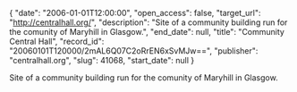 {
  "date": "2006-01-01T12:00:00", 
  "open_access": false, 
  "target_url": "http://centralhall.org/", 
  "description": "Site of a community building run for the comunity of Maryhill in Glasgow.", 
  "end_date": null, 
  "title": "Community Central Hall", 
  "record_id": "20060101T120000/2mAL6Q07C2oRrEN6xSvMJw==", 
  "publisher": "centralhall.org", 
  "slug": 41068, 
  "start_date": null
}

Site of a community building run for the comunity of Maryhill in Glasgow.